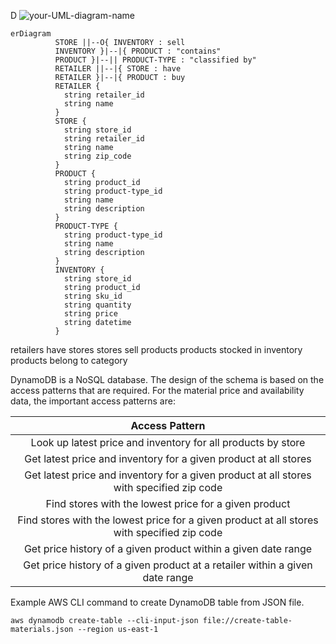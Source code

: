 D
![your-UML-diagram-name](http://www.plantuml.com/plantuml/proxy?cache=no&src=https://raw.githubusercontent.com/loudinb/tcr-matl-pa/dev/docs/plantuml/example-uml.iuml)

```mermaid
erDiagram
          STORE ||--O{ INVENTORY : sell
          INVENTORY }|--|{ PRODUCT : "contains"
          PRODUCT }|--|| PRODUCT-TYPE : "classified by"
          RETAILER ||--|{ STORE : have
          RETAILER }|--|{ PRODUCT : buy
          RETAILER {
            string retailer_id
            string name
          }
          STORE {
            string store_id
            string retailer_id
            string name
            string zip_code
          }
          PRODUCT {
            string product_id
            string product-type_id
            string name
            string description
          }
          PRODUCT-TYPE {
            string product-type_id
            string name
            string description
          }
          INVENTORY {
            string store_id
            string product_id
            string sku_id
            string quantity
            string price
            string datetime
          }

```

retailers have stores
stores sell products
products stocked in inventory
products belong to category

DynamoDB is a NoSQL database.  The design of the schema is based on the access patterns that are required.   For the material price and availability data, the important access patterns are:

| Access Pattern |
|:---:|
| Look up latest price and inventory for all products by store |
| Get latest price and inventory for a given product at all stores |
| Get latest price and inventory for a given product at all stores with specified zip code |
| Find stores with the lowest price for a given product |
| Find stores with the lowest price for a given product at all stores with specified zip code |
| Get price history of a given product within a given date range |
| Get price history of a given product at a retailer within a given date range |

Example AWS CLI command to create DynamoDB table from JSON file.

```
aws dynamodb create-table --cli-input-json file://create-table-materials.json --region us-east-1
```
